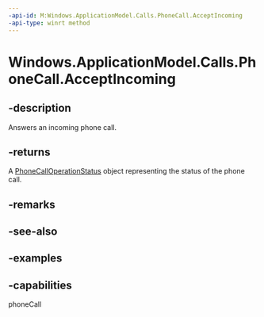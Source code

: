 ```yaml
---
-api-id: M:Windows.ApplicationModel.Calls.PhoneCall.AcceptIncoming
-api-type: winrt method
---
```


# Windows.ApplicationModel.Calls.PhoneCall.AcceptIncoming

<!--
public Windows.ApplicationModel.Calls.PhoneCallOperationStatus AcceptIncoming ();
-->

## -description

Answers an incoming phone call.

## -returns

A [PhoneCallOperationStatus](/uwp/api/windows.applicationmodel.calls.phonecalloperationstatus) object representing the status of the phone call.

## -remarks

## -see-also

## -examples

## -capabilities
phoneCall
